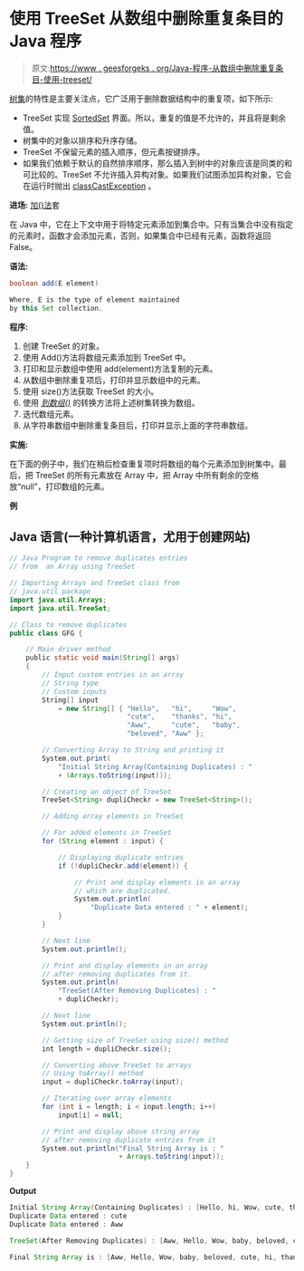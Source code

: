 # 使用 TreeSet 从数组中删除重复条目的 Java 程序

> 原文:[https://www . geesforgeks . org/Java-程序-从数组中删除重复条目-使用-treeset/](https://www.geeksforgeeks.org/java-program-to-remove-duplicate-entries-from-an-array-using-treeset/)

[树集](https://www.geeksforgeeks.org/treeset-in-java-with-examples/)的特性是主要关注点，它广泛用于删除数据结构中的重复项，如下所示:

*   TreeSet 实现 [SortedSet](https://www.geeksforgeeks.org/sortedset-java-examples/) 界面。所以，重复的值是不允许的，并且将是剩余值。
*   树集中的对象以排序和升序存储。
*   TreeSet 不保留元素的插入顺序，但元素按键排序。
*   如果我们依赖于默认的自然排序顺序，那么插入到树中的对象应该是同类的和可比较的。TreeSet 不允许插入异构对象。如果我们试图添加异构对象，它会在运行时抛出 [classCastException](https://www.geeksforgeeks.org/built-exceptions-java-examples/) 。

**进场:** [加()法](https://www.geeksforgeeks.org/set-add-method-in-java-with-examples/)套

在 Java 中，它在上下文中用于将特定元素添加到集合中。只有当集合中没有指定的元素时，函数才会添加元素，否则，如果集合中已经有元素，函数将返回 False。

**语法:**

```java
boolean add(E element)

Where, E is the type of element maintained
by this Set collection.
```

**程序:**

1.  创建 TreeSet 的对象。
2.  使用 Add()方法将数组元素添加到 TreeSet 中。
3.  打印和显示数组中使用 add(element)方法复制的元素。
4.  从数组中删除重复项后，打印并显示数组中的元素。
5.  使用 size()方法获取 TreeSet 的大小。
6.  使用 [*到数组()*](https://www.geeksforgeeks.org/set-toarray-method-in-java-with-example/) 的转换方法将上述树集转换为数组。
7.  迭代数组元素。
8.  从字符串数组中删除重复条目后，打印并显示上面的字符串数组。

**实施:**

在下面的例子中，我们在稍后检查重复项时将数组的每个元素添加到树集中。最后，把 TreeSet 的所有元素放在 Array 中，把 Array 中所有剩余的空格放“null”，打印数组的元素。

**例**

## Java 语言(一种计算机语言，尤用于创建网站)

```java
// Java Program to remove duplicates entries
// from  an Array using TreeSet

// Importing Arrays and TreeSet class from
// java.util package
import java.util.Arrays;
import java.util.TreeSet;

// Class to remove duplicates
public class GFG {

    // Main driver method
    public static void main(String[] args)
    {
        // Input custom entries in an array
        // String type
        // Custom inputs
        String[] input
            = new String[] { "Hello",   "hi",     "Wow",
                             "cute",    "thanks", "hi",
                             "Aww",     "cute",   "baby",
                             "beloved", "Aww" };

        // Converting Array to String and printing it
        System.out.print(
            "Initial String Array(Containing Duplicates) : "
            + (Arrays.toString(input)));

        // Creating an object of TreeSet
        TreeSet<String> dupliCheckr = new TreeSet<String>();

        // Adding array elements in TreeSet

        // For added elements in TreeSet
        for (String element : input) {

            // Displaying duplicate entries
            if (!dupliCheckr.add(element)) {

                // Print and display elements in an array
                // which are duplicated.
                System.out.println(
                    "Duplicate Data entered : " + element);
            }
        }

        // Next line
        System.out.println();

        // Print and display elements in an array
        // after removing duplicates from it.
        System.out.println(
            "TreeSet(After Removing Duplicates) : "
            + dupliCheckr);

        // Next line
        System.out.println();

        // Getting size of TreeSet using size() method
        int length = dupliCheckr.size();

        // Converting above TreeSet to arrays
        // Using toArray() method
        input = dupliCheckr.toArray(input);

        // Iterating over array elements
        for (int i = length; i < input.length; i++)
            input[i] = null;

        // Print and display above string array
        // after removing duplicate entries from it
        System.out.println("Final String Array is : "
                           + Arrays.toString(input));
    }
}
```

**Output**

```java
Initial String Array(Containing Duplicates) : [Hello, hi, Wow, cute, thanks, hi, Aww, cute, baby, beloved, Aww]Duplicate Data entered : hi
Duplicate Data entered : cute
Duplicate Data entered : Aww

TreeSet(After Removing Duplicates) : [Aww, Hello, Wow, baby, beloved, cute, hi, thanks]

Final String Array is : [Aww, Hello, Wow, baby, beloved, cute, hi, thanks, null, null, null]
```